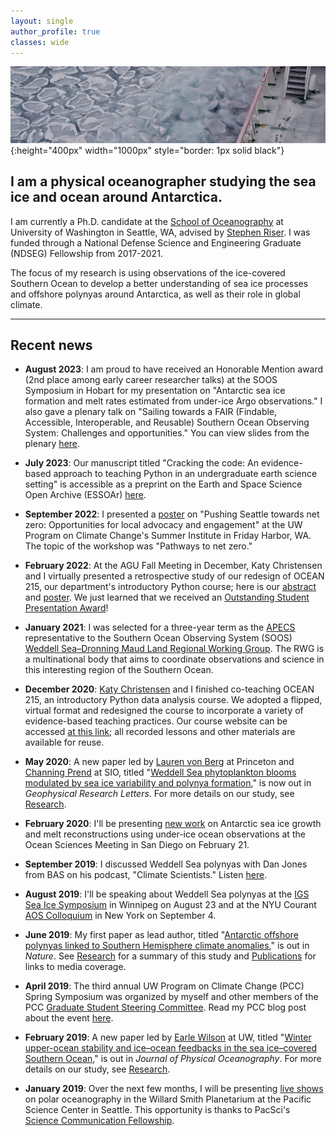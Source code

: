 ```yaml
---
layout: single
author_profile: true
classes: wide
---
```


![Sailing through sea ice](/assets/images/Pancake_ice.jpg){:height="400px" width="1000px" style="border: 1px solid black"}

## I am a physical oceanographer studying the sea ice and ocean around Antarctica.

I am currently a Ph.D. candidate at the [School of Oceanography](https://www.ocean.washington.edu) at University of Washington in Seattle, WA, advised by [Stephen Riser](https://environment.uw.edu/faculty/stephen-riser/). I was funded through a National Defense Science and Engineering Graduate (NDSEG) Fellowship from 2017-2021.

The focus of my research is using observations of the ice-covered Southern Ocean to develop a better understanding of sea ice processes and offshore polynyas around Antarctica, as well as their role in global climate.

---

## Recent news

* **August 2023**: I am proud to have received an Honorable Mention award (2nd place among early career researcher talks) at the SOOS Symposium in Hobart for my presentation on "Antarctic sea ice formation and melt rates estimated from under-ice Argo observations." I also gave a plenary talk on "Sailing towards a FAIR (Findable, Accessible, Interoperable, and Reusable) Southern Ocean Observing System: Challenges and opportunities." You can view slides from the plenary [here](https://drive.google.com/file/d/1_CDwI-qF09X2aAW4m-DACyvHacmdXtz1/view?usp=share_link).

* **July 2023**: Our manuscript titled "Cracking the code: An evidence-based approach to teaching Python in an undergraduate earth science setting" is accessible as a preprint on the Earth and Space Science Open Archive (ESSOAr) [here](https://essopenarchive.org/doi/full/10.22541/essoar.168839439.99576639/v1).

* **September 2022**: I presented a [poster](https://drive.google.com/file/d/1i8ZHOGYXqMWO0tGKttS80YHMbWj5oVN6/view?usp=sharing) on "Pushing Seattle towards net zero: Opportunities for local advocacy and engagement" at the UW Program on Climate Change's Summer Institute in Friday Harbor, WA. The topic of the workshop was "Pathways to net zero."

* **February 2022**: At the AGU Fall Meeting in December, Katy Christensen and I virtually presented a retrospective study of our redesign of OCEAN 215, our department's introductory Python course; here is our [abstract](https://agu.confex.com/agu/fm21/meetingapp.cgi/Paper/998855) and [poster](https://drive.google.com/file/d/1u4c5tIvcFms4IAnmtk0cwTh1N3DCx3xo/view?usp=sharing). We just learned that we received an [Outstanding Student Presentation Award](https://connect.agu.org/education/honors/educationsectionospa)!

* **January 2021**: I was selected for a three-year term as the [APECS](https://apecs.is) representative to the Southern Ocean Observing System (SOOS) [Weddell Sea–Dronning Maud Land Regional Working Group](http://www.soos.aq/activities/rwg/wsdml). The RWG is a multinational body that aims to coordinate observations and science in this interesting region of the Southern Ocean.

* **December 2020**: [Katy Christensen](https://www.ocean.washington.edu/home/Katy%20Christensen) and I finished co-teaching OCEAN 215, an introductory Python data analysis course. We adopted a flipped, virtual format and redesigned the course to incorporate a variety of evidence-based teaching practices. Our course website can be accessed [at this link](https://ethan-campbell.github.io/OCEAN_215/); all recorded lessons and other materials are available for reuse.

* **May 2020**: A new paper led by [Lauren von Berg](https://www.princeton.edu/news/2020/06/22/lauren-von-berg-class-2020-publishes-research-internship-studying-antarctic-sea-ice) at Princeton and [Channing Prend](https://cprend.github.io) at SIO, titled "[Weddell Sea phytoplankton blooms modulated by sea ice variability and polynya formation](https://agupubs.onlinelibrary.wiley.com/doi/10.1029/2020GL087954)," is now out in *Geophysical Research Letters*. For more details on our study, see [Research](/research/).

* **February 2020**: I'll be presenting [new work](https://agu.confex.com/agu/osm20/meetingapp.cgi/Paper/657323) on Antarctic sea ice growth and melt reconstructions using under-ice ocean observations at the Ocean Sciences Meeting in San Diego on February 21.

* **September 2019**: I discussed Weddell Sea polynyas with Dan Jones from BAS on his podcast, "Climate Scientists." Listen [here](https://anchor.fm/climate-scientists/episodes/Ethan-Campbell-e52ogj).

* **August 2019**: I'll be speaking about Weddell Sea polynyas at the [IGS Sea Ice Symposium](http://www.igswpg.com) in Winnipeg on August 23 and at the NYU Courant [AOS Colloquium](https://math.nyu.edu/dynamic/calendars/seminars/atmosphere-ocean-science-colloquium/) in New York on September 4.

* **June 2019**: My first paper as lead author, titled "[Antarctic offshore polynyas linked to Southern Hemisphere climate anomalies](https://www.nature.com/articles/s41586-019-1294-0)," is out in *Nature*. See [Research](/research/) for a summary of this study and [Publications](/publications/) for links to media coverage.

* **April 2019**: The third annual UW Program on Climate Change (PCC) Spring Symposium was organized by myself and other members of the PCC [Graduate Student Steering Committee](https://pcc.uw.edu/people/graduate-student-steering-committee/). Read my PCC blog post about the event [here](https://pcc.uw.edu/blog/2019/05/09/the-third-annual-spring-symposium-was-held-on-april-27-2019/).

* **February 2019**: A new paper led by [Earle Wilson](https://earlew.github.io) at UW, titled "[Winter upper-ocean stability and ice&ndash;ocean feedbacks in the sea ice&ndash;covered Southern Ocean](https://journals.ametsoc.org/doi/abs/10.1175/JPO-D-18-0184.1)," is out in *Journal of Physical Oceanography*. For more details on our study, see [Research](/research/).

* **January 2019**: Over the next few months, I will be presenting [live shows](https://www.pacificsciencecenter.org/events/planetarium-polar-300/) on polar oceanography in the Willard Smith Planetarium at the Pacific Science Center in Seattle. This opportunity is thanks to PacSci's [Science Communication Fellowship](https://www.pacificsciencecenter.org/fellowship/).


<!-- Global site tag (gtag.js) - Google Analytics -->
<script async src="https://www.googletagmanager.com/gtag/js?id=G-Y4L523YJ0J"></script>
<script>
  window.dataLayer = window.dataLayer || [];
  function gtag(){dataLayer.push(arguments);}
  gtag('js', new Date());

  gtag('config', 'G-Y4L523YJ0J');
</script>